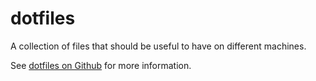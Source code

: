 # dotfiles

A collection of files that should be useful to have on different machines.

See [dotfiles on Github](https://dotfiles.github.io/) for more information.
